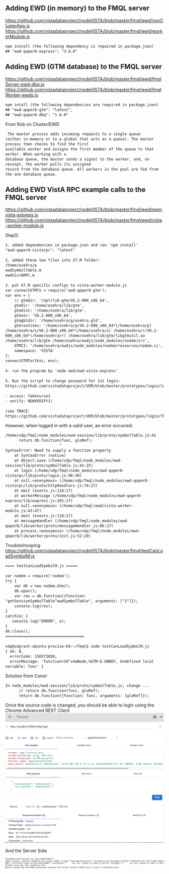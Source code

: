 ## Adding EWD (in memory) to the FMQL server
https://github.com/vistadataproject/nodeVISTA/blob/master/fmql/ewd/nonClusterApp.js
https://github.com/vistadataproject/nodeVISTA/blob/master/fmql/ewd/workerModule.js
````text 
npm install (the following dependency is required in package.json)  
## "ewd-qoper8-express": "3.0.0" 
````

## Adding EWD (GTM database) to the FMQL server
https://github.com/vistadataproject/nodeVISTA/blob/master/fmql/ewd/fmqlServer-ewd-dbq.js
https://github.com/vistadataproject/nodeVISTA/blob/master/fmql/ewd/fmqlWorker-ewdq.js
````text
npm intall (the following dependencies are required in package.json)
## "ewd-qoper8-gtm": "latest",
## "ewd-qoper8-dbq": "1.0.0"  
````

From Rob on Cluster/EWD
````text
 The master process adds incoming requests to a single queue 
(either in-memory or to a global that acts as a queue). The master process then checks to find the first
available worker and assigns the first member of the queue to that worker. When working with a 
database queue, the master sends a signal to the worker, and, on receipt, the worker pulls its assigned 
record from the database queue. All workers in the pool are fed from the one database queue.
````

## Adding EWD VistA RPC example calls to the FMQL server
https://github.com/vistadataproject/nodeVISTA/blob/master/fmql/ewd/ewd-vista-express.js
https://github.com/vistadataproject/nodeVISTA/blob/master/fmql/ewd/vista-worker-module.js

StepS:
```text
1. added dependencies in package.json and ran 'npm install'
"ewd-qoper8-vistarpc": "latest"

2. added these two files into GT.M folder:
/home/osehra/p
ewdSymbolTable.m
ewdVistARPC.m

3. put GT.M specific configs to vista-worker-module.js
var connectGTMTo = require('ewd-qoper8-gtm');
var env = {
    // gtmdir: '/opt/lsb-gtm/V6.2-000_x86_64',
    gtmdir: '/home/osehra/lib/gtm',
    gtmdist: '/home/osehra/lib/gtm',
    gtmver: 'V6.2-000_x86_64',
    gtmgbldir: '/home/osehra/g/osehra.gld',
    gtmroutines: '/home/osehra/p/V6.2-000_x86_64*(/home/osehra/p) /home/osehra/s/V6.2-000_x86_64*(/home/osehra/s) /home/osehra/r/V6.2-000_x86_64*(/home/osehra/r) /home/osehra/lib/gtm/libgtmutil.so /home/osehra/lib/gtm /home/osehra/ewdjs/node_modules/nodem/src',
    GTMCI: '/home/osehra/ewdjs/node_modules/nodem/resources/nodem.ci',
    namespace: 'VISTA'
};
connectGTMTo(this, env);

4. run the program by 'node ewd/ewd-vista-express'

5. Run the script to change password for 1st login:  
https://github.com/vistadataproject/VDM/blob/master/prototypes/login/loginTest.js
  
- access: fakenurse1
- verify: NEWVERIFY1!

(see TRACE: https://github.com/vistadataproject/VDM/blob/master/prototypes/login/TRACE.txt)

```
However, when logged in with a valid user, an error occurred:

```
/home/vdp/fmql/node_modules/ewd-session/lib/proto/symbolTable.js:41
      return db.function(func, gloRef);
                        ^
SyntaxError: Need to supply a function property
    at SyntaxError (native)
    at Object.save (/home/vdp/fmql/node_modules/ewd-session/lib/proto/symbolTable.js:41:25)
    at login (/home/vdp/fmql/node_modules/ewd-qoper8-vistarpc/lib/proto/login.js:98:30)
    at null.<anonymous> (/home/vdp/fmql/node_modules/ewd-qoper8-vistarpc/lib/proto/httpHandlers.js:74:27)
    at emit (events.js:118:17)
    at workerMessage (/home/vdp/fmql/node_modules/ewd-qoper8-express/lib/express.js:101:17)
    at null.<anonymous> (/home/vdp/fmql/ewd/vista-worker-module.js:43:47)
    at emit (events.js:118:17)
    at messageHandler (/home/vdp/fmql/node_modules/ewd-qoper8/lib/worker/proto/messageHandler.js:86:17)
    at process.<anonymous> (/home/vdp/fmql/node_modules/ewd-qoper8/lib/worker/proto/init.js:52:20)
```
Troubleshooping https://github.com/vistadataproject/nodeVISTA/blob/master/fmql/testCanLoadSymbolM.js
```
==== testCanLoadSymbolM.js =====

var nodem = require('nodem');
try {
    var db = new nodem.Gtm();
    db.open();
    var res = db.function({function: "getSessionSymbolTable^ewdSymbolTable", arguments: ["1"]});
    console.log(res);
}
catch(e) {
   console.log("ERROR", e);
}
db.close();
===================================

vdp@vagrant-ubuntu-precise-64:~/fmql$ node testCanLoadSymbolM.js 
{ ok: 0,
  errorCode: 150373850,
  errorMessage: 'function+19^v4wNode,%GTM-E-UNDEF, Undefined local variable: func' }

```
Solution from Conor 
```
In node_modules/ewd-session/lib/proto/symbolTable.js, change ...     
      // return db.function(func, gloRef);
      return db.function({function: func, arguments: [gloRef]});
```
Once the source code is changed, you should be able to login using the Chrome Advanced REST Client
![Chrome Advanced REST Client Login](/fmql/images/ChromeAdvancedRESTClient.png?raw=true)   

And the Server Side   

![EWD Server Side](/fmql/images/EWDServerSide.png?raw=true)
